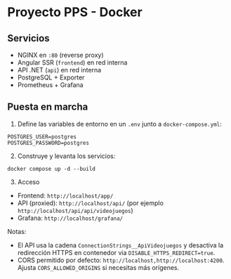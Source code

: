 # Proyecto PPS - Docker

## Servicios

- NGINX en `:80` (reverse proxy)
- Angular SSR (`frontend`) en red interna
- API .NET (`api`) en red interna
- PostgreSQL + Exporter
- Prometheus + Grafana

## Puesta en marcha

1) Define las variables de entorno en un `.env` junto a `docker-compose.yml`:

```
POSTGRES_USER=postgres
POSTGRES_PASSWORD=postgres
```

2) Construye y levanta los servicios:

```
docker compose up -d --build
```

3) Acceso

- Frontend: `http://localhost/app/`
- API (proxied): `http://localhost/api/` (por ejemplo `http://localhost/api/api/videojuegos`)
- Grafana: `http://localhost/grafana/`

Notas:

- El API usa la cadena `ConnectionStrings__ApiVideojuegos` y desactiva la redirección HTTPS en contenedor via `DISABLE_HTTPS_REDIRECT=true`.
- CORS permitido por defecto: `http://localhost,http://localhost:4200`. Ajusta `CORS_ALLOWED_ORIGINS` si necesitas más orígenes.
